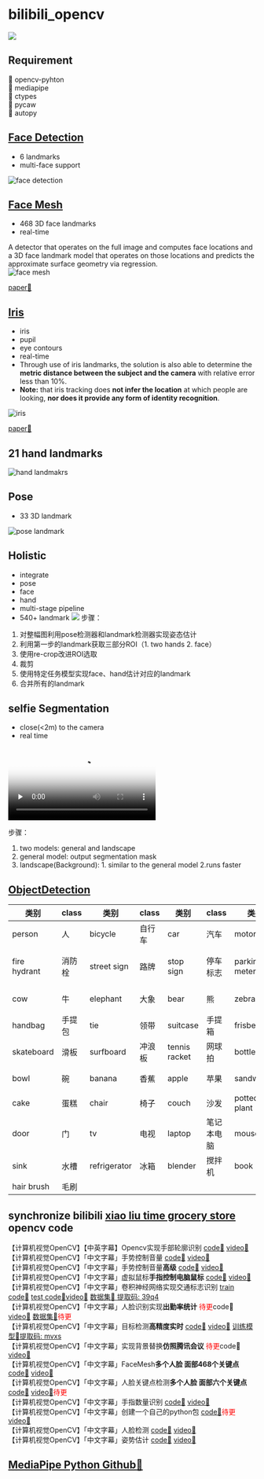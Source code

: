 <!--
 * @Author: goog
 * @Date: 2021-07-17 09:33:10
 * @LastEditTime: 2021-08-27 11:14:27
 * @LastEditors: goog
 * @Description: #
 * @FilePath: /GithubSyn/bilibili_opencv/README.md
 * Time Limit Exceeded!
-->
# bilibili_opencv
![](./resources/mediapipe_small.png)
## Requirement
🌟 opencv-pyhton  
🌟 mediapipe  
🌟 ctypes  
🌟 pycaw      
🌟 autopy    
## [Face Detection](https://google.github.io/mediapipe/solutions/face_detection.html)
- 6 landmarks   
- multi-face support     

![face detection](./resources/face_detection_android_gpu.gif)
## [Face Mesh](https://google.github.io/mediapipe/solutions/face_mesh.html)
- 468 3D face landmarks  
- real-time 

A detector that operates on the full image and computes face locations and a 3D face landmark model that operates on those locations and predicts the approximate surface geometry via regression.   
![face mesh](./resources/face_mesh_ar_effects.gif)  

[paper🔗](https://arxiv.org/abs/1907.06724)
## [Iris](https://google.github.io/mediapipe/solutions/iris.html)
- iris
- pupil
- eye contours
- real-time
- Through use of iris landmarks, the solution is also able to determine the **metric distance between the subject and the camera** with relative error less than 10%. 
- **Note:** that iris tracking does **not infer the location** at which people are looking, **nor does it provide any form of identity recognition**.      

![iris](./resources/iris_tracking_eye_and_iris_landmarks.png)  

[paper🔗](https://arxiv.org/abs/2006.11341)
## 21 hand landmarks
![hand landmakrs](./resources/hand_landmarks.png)

## Pose
- 33 3D landmark

![pose landmark](./resources/pose_tracking_full_body_landmarks.png)


## Holistic
- integrate
- pose
- face
- hand
- multi-stage pipeline
- 540+ landmark
![](./resources/holistic_pipeline_example.jpg)
步骤：
<ol>
    <li>对整幅图利用pose检测器和landmark检测器实现姿态估计</li>
    <li>利用第一步的landmark获取三部分ROI（1. two hands 2. face）</li>
    <li>使用re-crop改进ROI选取</li>
    <li>裁剪</li>
    <li>使用特定任务模型实现face、hand估计对应的landmark</li>
    <li>合并所有的landmark</li>
</ol>

## selfie Segmentation  
- close(<2m) to the camera
- real time  

<video id="video" controls="" preload="none" poster="作者(图片地址)">
<source id="mp4" src="./resources/selfie_segmentation_web.mp4" type="video/mp4">
</video>

步骤：
<ol>
    <li>two models: general and landscape</li>
    <li>general model: output segmentation mask</li>
    <li>landscape(Background): 1. similar to the general model 2.runs faster</li>
</ol>

## [ObjectDetection](./ObjectDetection)
|类别|class|类别|class|类别|class|类别|class|类别|class|类别|class|类别|class|类别|class|类别|class|类别|class|
|-|-|-|-|-|-|-|-|-|-|-|-|-|-|-|-|-|-|-|-|
|person|人|bicycle|自行车|car|汽车|motorcycle|摩托车|airplane|飞机|bus|公共汽车|train|火车|truck|卡车|boat|船|traffic light|交通灯|
|fire hydrant|消防栓|street sign|路牌|stop sign|停车标志|parking meter|停车计时器|bench|长凳|bird|鸟|cat|猫|dog|狗|horse|马|sheep|羊|
|cow|牛|elephant|大象|bear|熊|zebra|斑马|giraffe|长颈鹿|hat|帽子|backpack|背包|umbrella|雨伞|shoe|鞋子|eye glasses|眼镜|
|handbag|手提包|tie|领带|suitcase|手提箱|frisbee|飞盘|skis|滑雪板|snowboard|滑雪板|sports ball|运动球|kite|风筝|baseball bat|棒球棒|baseball glove|棒球手套|
|skateboard|滑板|surfboard|冲浪板|tennis racket|网球拍|bottle|瓶子|plate|盘|wine glass|酒杯|cup|杯子|fork|叉子|knife|刀|spoon|勺子|
|bowl|碗|banana|香蕉|apple|苹果|sandwich|三明治|orange|橙子|broccoli|西兰花|carrot|胡萝卜|hot dog|热狗|pizza|披萨|donut|甜甜圈|
|cake|蛋糕|chair|椅子|couch|沙发|potted plant|盆栽|bed|床|mirror|镜子|dining table|餐桌|window|窗户|desk|书桌|toilet|厕所|
|door|门|tv|电视|laptop|笔记本电脑|mouse|鼠标|remote|遥控器|keyboard|键盘|cell phone|手机|microwave|微波炉|oven|烤箱|toaster|烤面包机|
|sink|水槽|refrigerator|冰箱|blender|搅拌机|book|书|clock|时钟|vase|花瓶|scissors|剪刀|teddy bear|泰迪熊|hair drier|吹风机|toothbrush|牙刷|
|hair brush|毛刷|





## synchronize bilibili [xiao liu time grocery store](https://space.bilibili.com/144585110)  opencv code
【计算机视觉OpenCV】【中英字幕】Opencv实现手部轮廓识别 [code🔗](https://github.com/liuxianyi/bilibili_opencv/blob/main/HandMarkRecognition/HandTrackingMdule.py) [video🔗](https://www.bilibili.com/video/BV1Hv411n7LK?t=146)  
【计算机视觉OpenCV】「中文字幕」手势控制音量 [code🔗](./HandMarkRecognition/VolumeControl.py) [video🔗](https://www.bilibili.com/video/BV1jK4y1u7AB)   
【计算机视觉OpenCV】「中文字幕」手势控制音量**高级** [code🔗](./HandMarkRecognition/VolumeControlAdvance.py) [video🔗](https://www.bilibili.com/video/BV1qM4y1K7Un)    
【计算机视觉OpenCV】「中文字幕」虚拟鼠标**手指控制电脑鼠标** [code🔗](./HandMarkRecognition/AIVirtualMouseProject.py) [video🔗](https://www.bilibili.com/video/BV1ZV411W7T8)   
【计算机视觉OpenCV】「中文字幕」卷积神经网络实现交通标志识别 [train code🔗](./TrafficSignClassifation/TrainCode.py) [test code🔗](./TrafficSignClassifation/TestCode.py)[video🔗](https://www.bilibili.com/video/BV11U4y1379f) [数据集🔗 提取码: 39q4](https://pan.baidu.com/s/15v14ieSPZntBTDzKVckEgA)   
【计算机视觉OpenCV】「中文字幕」人脸识别实现**出勤率统计** [<a style="color:red">待更</a>code🔗]() [video🔗](https://www.bilibili.com/video/BV1Dv411J7st) [数据集🔗<a style="color:red">待更</a>]()    
【计算机视觉OpenCV】「中文字幕」目标检测**高精度实时** [code🔗](./ObjectDetection/detection.py) [video🔗](https://www.bilibili.com/video/BV1ZV411H7KS) [训练模型🔗提取码: mvxs](https://pan.baidu.com/s/1gr_2bl8zlYHF6cG-K3JVZw)    
【计算机视觉OpenCV】「中文字幕」实现背景替换**仿照腾讯会议** [<a style="color:red">待更</a>code🔗]() [video🔗](https://www.bilibili.com/video/BV1vM4y1T765/)    
【计算机视觉OpenCV】「中文字幕」FaceMesh**多个人脸 面部468个关键点** [code🔗](./FaceMesh/FaceMeshMoudle.py) [video🔗](https://www.bilibili.com/video/BV1bb4y1r7n7/)  
【计算机视觉OpenCV】「中文字幕」人脸关键点检测**多个人脸 面部六个关键点** [code🔗](./FaceDetection/FaceDetectionMoudle.py) [video🔗<a style="color:red">待更</a>]()  
【计算机视觉OpenCV】「中文字幕」手指数量识别 [code🔗](./FingerDount/count.py) [video🔗](https://www.bilibili.com/video/BV1Th411z73s/)  
【计算机视觉OpenCV】「中文字幕」创建一个自己的python包 [code🔗<a style="color:red">待更</a>]() [video🔗](https://www.bilibili.com/video/BV1wP4y1t7Hk/)  
【计算机视觉OpenCV】「中文字幕」人脸检测 [code🔗](./FaceDetection/FaceDetectionMoudle.py) [video🔗](https://www.bilibili.com/video/BV1MM4y1N7Zq/)  
【计算机视觉OpenCV】「中文字幕」姿势估计 [code🔗](./PoseEstimation/PoseModule.py) [video🔗](https://www.bilibili.com/video/BV1qy4y1j7Gy/)  

## [MediaPipe Python Github🔗](https://github.com/google/mediapipe/tree/master/mediapipe/python)




